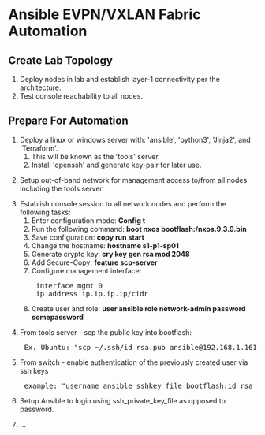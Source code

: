 # Ansible EVPN/VXLAN Fabric Automation
<!-- blank -->
## Create Lab Topology
<!-- blank -->
1. Deploy nodes in lab and establish layer-1 connectivity per the architecture.
2. Test console reachability to all nodes.
<!-- blank -->
<!-- blank -->
## Prepare For Automation
<!-- blank -->
1. Deploy a linux or windows server with: 'ansible', 'python3', 'Jinja2', and 'Terraform'.
	1. This will be known as the 'tools' server.
	2. Install 'openssh' and generate key-pair for later use.
<!-- blank -->
2. Setup out-of-band network for management access to/from all nodes including the tools server.
<!-- blank -->
3. Establish console session to all network nodes and perform the following tasks:
	1. Enter configuration mode: **Config t**
	2. Run the following command: **boot nxos bootflash:/nxos.9.3.9.bin**
	3. Save configuration: **copy run start**
	4. Change the hostname: **hostname s1-p1-sp01**
	5. Generate crypto key: **cry key gen rsa mod 2048**
	6. Add Secure-Copy: **feature scp-server**
	7. Configure management interface:
		<pre>
		interface mgmt 0
		ip address ip.ip.ip.ip/cidr</pre>
	8. Create user and role: **user ansible role network-admin password somepassword**
<!-- blank -->
4. From tools server - scp the public key into bootflash:
	<pre>
	Ex. Ubuntu: "scp ~/.ssh/id_rsa.pub ansible@192.168.1.161:"</pre>
5. From switch - enable authentication of the previously created user via ssh keys
	<pre>
	example: "username ansible sshkey file bootflash:id_rsa_ansible.pub"</pre>
6. Setup Ansible to login using ssh_private_key_file as opposed to password.
<!-- blank -->
7. ...
		
	